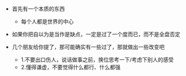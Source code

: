 - 首先有一个本质的东西
	- 每个人都是世界的中心
- 如果你把自以为是当作是缺点，一定是过了一个度而已，而不是全盘否定


- 几个朋友给你提了，那可能确实有一些过了，那就做出一些改变吧
	- 1.不要出口伤人，说话做事之前，换位思考一下/考虑下别人的感受
	- 2.懂得谦虚，不要觉得什么都行、什么都强